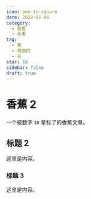 ```yaml
---
icon: pen-to-square
date: 2022-01-06
category:
  - 香蕉
  - 水果
tag:
  - 黄
  - 弯曲的
  - 长
star: 10
sidebar: false
draft: true
---
```


# 香蕉 2

一个被数字 `10` 星标了的香蕉文章。

<!-- more -->

## 标题 2

这里是内容。

### 标题 3

这里是内容。
